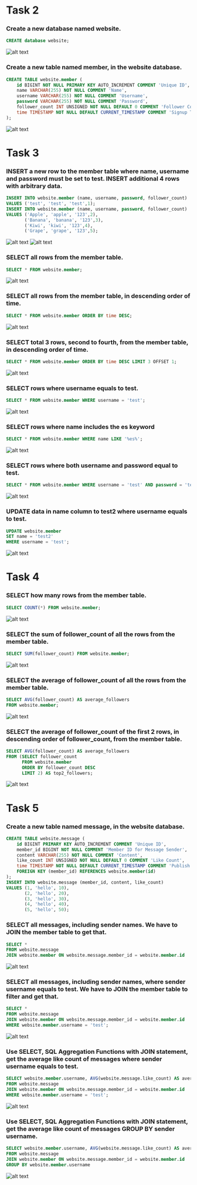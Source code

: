 # Task 2
### Create a new database named website.
```sql
CREATE database website;
```
![alt text](image.png)
### Create a new table named member, in the website database.
```sql
CREATE TABLE website.member (
    id BIGINT NOT NULL PRIMARY KEY AUTO_INCREMENT COMMENT 'Unique ID',
    name VARCHAR(255) NOT NULL COMMENT 'Name',
    username VARCHAR(255) NOT NULL COMMENT 'Username',
    password VARCHAR(255) NOT NULL COMMENT 'Password',
    follower_count INT UNSIGNED NOT NULL DEFAULT 0 COMMENT 'Follower Count',
    time TIMESTAMP NOT NULL DEFAULT CURRENT_TIMESTAMP COMMENT 'Signup Time'
);
```
![alt text](image-1.png)
# Task 3
### INSERT a new row to the member table where name, username and password must be set to test. INSERT additional 4 rows with arbitrary data.
```sql
INSERT INTO website.member (name, username, password, follower_count)
VALUES ('test', 'test', 'test',1);
INSERT INTO website.member (name, username, password, follower_count)
VALUES ('Apple', 'apple', '123',2),
       ('Banana', 'banana', '123',3),
       ('Kiwi', 'kiwi', '123',4),
       ('Grape', 'grape', '123',5);
```
![alt text](image-2.png)
![alt text](image-3.png)
### SELECT all rows from the member table.
```sql
SELECT * FROM website.member;
```
![alt text](image-4.png)
### SELECT all rows from the member table, in descending order of time.

```sql
SELECT * FROM website.member ORDER BY time DESC;
```
![alt text](image-5.png)
### SELECT total 3 rows, second to fourth, from the member table, in descending order of time.
```sql
SELECT * FROM website.member ORDER BY time DESC LIMIT 3 OFFSET 1;
```
![alt text](image-6.png)
### SELECT rows where username equals to test.
```sql
SELECT * FROM website.member WHERE username = 'test';
```
![alt text](image-7.png)
### SELECT rows where name includes the es keyword
```sql
SELECT * FROM website.member WHERE name LIKE '%es%';
```
![alt text](image-8.png)
### SELECT rows where both username and password equal to test.
```sql
SELECT * FROM website.member WHERE username = 'test' AND password = 'test';
```
![alt text](image-9.png)
### UPDATE data in name column to test2 where username equals to test.
```sql
UPDATE website.member
SET name = 'test2'
WHERE username = 'test';
```
![alt text](image-10.png)
# Task 4
### SELECT how many rows from the member table.
```sql
SELECT COUNT(*) FROM website.member;
```
![alt text](image-11.png)
### SELECT the sum of follower_count of all the rows from the member table.
```sql
SELECT SUM(follower_count) FROM website.member;
```
![alt text](image-12.png)
### SELECT the average of follower_count of all the rows from the member table.
```sql
SELECT AVG(follower_count) AS average_followers
FROM website.member;
```
![alt text](image-14.png)
### SELECT the average of follower_count of the first 2 rows, in descending order of follower_count, from the member table.
```sql
SELECT AVG(follower_count) AS average_followers
FROM (SELECT follower_count
      FROM website.member
      ORDER BY follower_count DESC
      LIMIT 2) AS top2_followers;
```
![alt text](image-13.png)
# Task 5
### Create a new table named message, in the website database.
```sql
CREATE TABLE website.message (
    id BIGINT PRIMARY KEY AUTO_INCREMENT COMMENT 'Unique ID',
    member_id BIGINT NOT NULL COMMENT 'Member ID for Message Sender',
    content VARCHAR(255) NOT NULL COMMENT 'Content',
    like_count INT UNSIGNED NOT NULL DEFAULT 0 COMMENT 'Like Count',
    time TIMESTAMP NOT NULL DEFAULT CURRENT_TIMESTAMP COMMENT 'Publish Time',
    FOREIGN KEY (member_id) REFERENCES website.member(id)
);
INSERT INTO website.message (member_id, content, like_count)
VALUES (1, 'hello', 10),
       (2, 'hello', 20),
       (3, 'hello', 30),
       (4, 'hello', 40),
       (5, 'hello', 50);
```
### SELECT all messages, including sender names. We have to JOIN the member table to get that.
```sql
SELECT * 
FROM website.message 
JOIN website.member ON website.message.member_id = website.member.id
```
![alt text](image-15.png)
### SELECT all messages, including sender names, where sender username equals to test. We have to JOIN the member table to filter and get that.
```sql
SELECT * 
FROM website.message 
JOIN website.member ON website.message.member_id = website.member.id
WHERE website.member.username = 'test';
```
![alt text](image-16.png)
### Use SELECT, SQL Aggregation Functions with JOIN statement, get the average like count of messages where sender username equals to test.
```sql
SELECT website.member.username, AVG(website.message.like_count) AS average_likes
FROM website.message
JOIN website.member ON website.message.member_id = website.member.id
WHERE website.member.username = 'test';
```
![alt text](image-17.png)
### Use SELECT, SQL Aggregation Functions with JOIN statement, get the average like count of messages GROUP BY sender username.
```sql
SELECT website.member.username, AVG(website.message.like_count) AS average_likes
FROM website.message
JOIN website.member ON website.message.member_id = website.member.id
GROUP BY website.member.username
```
![alt text](image-18.png)

